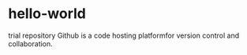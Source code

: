 # hello-world
trial repository
Github is a code hosting platformfor version control and collaboration.
